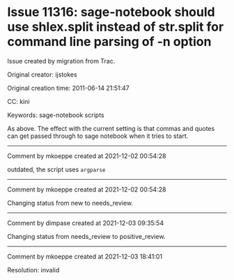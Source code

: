# Issue 11316: sage-notebook should use shlex.split instead of str.split for command line parsing of -n option

Issue created by migration from Trac.

Original creator: ijstokes

Original creation time: 2011-06-14 21:51:47

CC:  kini

Keywords: sage-notebook scripts

As above.  The effect with the current setting is that commas and quotes can get passed through to sage notebook when it tries to start.


---

Comment by mkoeppe created at 2021-12-02 00:54:28

outdated, the script uses `argparse`


---

Comment by mkoeppe created at 2021-12-02 00:54:28

Changing status from new to needs_review.


---

Comment by dimpase created at 2021-12-03 09:35:54

Changing status from needs_review to positive_review.


---

Comment by mkoeppe created at 2021-12-03 18:41:01

Resolution: invalid
